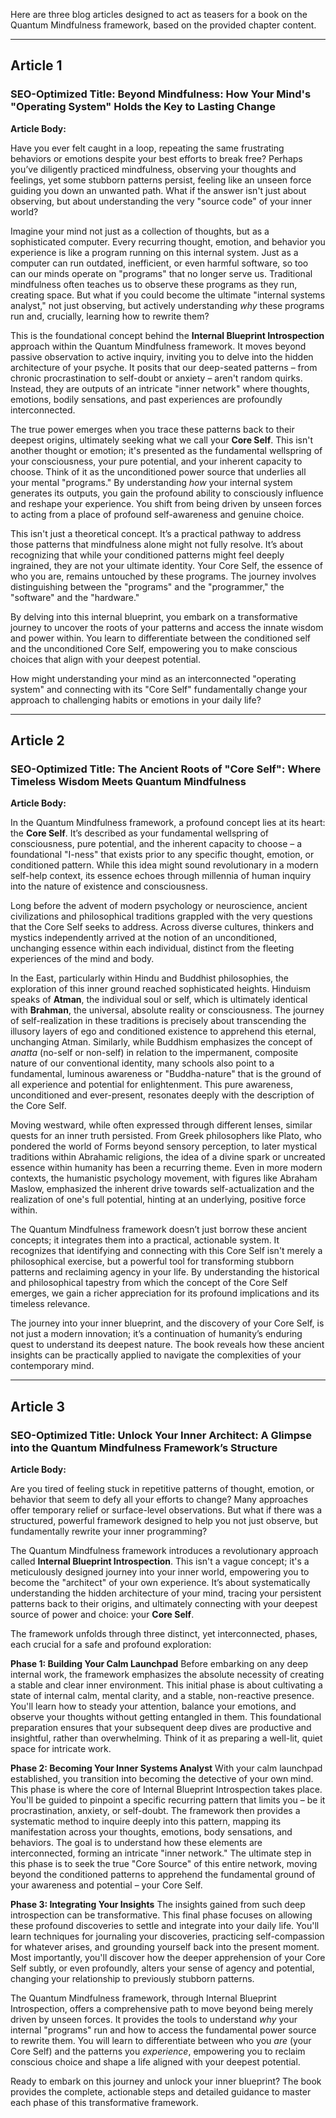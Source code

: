 Here are three blog articles designed to act as teasers for a book on the Quantum Mindfulness framework, based on the provided chapter content.

---

## Article 1

### **SEO-Optimized Title:** Beyond Mindfulness: How Your Mind's "Operating System" Holds the Key to Lasting Change

**Article Body:**

Have you ever felt caught in a loop, repeating the same frustrating behaviors or emotions despite your best efforts to break free? Perhaps you’ve diligently practiced mindfulness, observing your thoughts and feelings, yet some stubborn patterns persist, feeling like an unseen force guiding you down an unwanted path. What if the answer isn't just about observing, but about understanding the very "source code" of your inner world?

Imagine your mind not just as a collection of thoughts, but as a sophisticated computer. Every recurring thought, emotion, and behavior you experience is like a program running on this internal system. Just as a computer can run outdated, inefficient, or even harmful software, so too can our minds operate on "programs" that no longer serve us. Traditional mindfulness often teaches us to observe these programs as they run, creating space. But what if you could become the ultimate "internal systems analyst," not just observing, but actively understanding *why* these programs run and, crucially, learning how to rewrite them?

This is the foundational concept behind the **Internal Blueprint Introspection** approach within the Quantum Mindfulness framework. It moves beyond passive observation to active inquiry, inviting you to delve into the hidden architecture of your psyche. It posits that our deep-seated patterns – from chronic procrastination to self-doubt or anxiety – aren't random quirks. Instead, they are outputs of an intricate "inner network" where thoughts, emotions, bodily sensations, and past experiences are profoundly interconnected.

The true power emerges when you trace these patterns back to their deepest origins, ultimately seeking what we call your **Core Self**. This isn't another thought or emotion; it's presented as the fundamental wellspring of your consciousness, your pure potential, and your inherent capacity to choose. Think of it as the unconditioned power source that underlies all your mental "programs." By understanding *how* your internal system generates its outputs, you gain the profound ability to consciously influence and reshape your experience. You shift from being driven by unseen forces to acting from a place of profound self-awareness and genuine choice.

This isn't just a theoretical concept. It’s a practical pathway to address those patterns that mindfulness alone might not fully resolve. It’s about recognizing that while your conditioned patterns might feel deeply ingrained, they are not your ultimate identity. Your Core Self, the essence of who you are, remains untouched by these programs. The journey involves distinguishing between the "programs" and the "programmer," the "software" and the "hardware."

By delving into this internal blueprint, you embark on a transformative journey to uncover the roots of your patterns and access the innate wisdom and power within. You learn to differentiate between the conditioned self and the unconditioned Core Self, empowering you to make conscious choices that align with your deepest potential.

How might understanding your mind as an interconnected "operating system" and connecting with its "Core Self" fundamentally change your approach to challenging habits or emotions in your daily life?

---

## Article 2

### **SEO-Optimized Title:** The Ancient Roots of "Core Self": Where Timeless Wisdom Meets Quantum Mindfulness

**Article Body:**

In the Quantum Mindfulness framework, a profound concept lies at its heart: the **Core Self**. It’s described as your fundamental wellspring of consciousness, pure potential, and the inherent capacity to choose – a foundational "I-ness" that exists prior to any specific thought, emotion, or conditioned pattern. While this idea might sound revolutionary in a modern self-help context, its essence echoes through millennia of human inquiry into the nature of existence and consciousness.

Long before the advent of modern psychology or neuroscience, ancient civilizations and philosophical traditions grappled with the very questions that the Core Self seeks to address. Across diverse cultures, thinkers and mystics independently arrived at the notion of an unconditioned, unchanging essence within each individual, distinct from the fleeting experiences of the mind and body.

In the East, particularly within Hindu and Buddhist philosophies, the exploration of this inner ground reached sophisticated heights. Hinduism speaks of **Atman**, the individual soul or self, which is ultimately identical with **Brahman**, the universal, absolute reality or consciousness. The journey of self-realization in these traditions is precisely about transcending the illusory layers of ego and conditioned existence to apprehend this eternal, unchanging Atman. Similarly, while Buddhism emphasizes the concept of *anatta* (no-self or non-self) in relation to the impermanent, composite nature of our conventional identity, many schools also point to a fundamental, luminous awareness or "Buddha-nature" that is the ground of all experience and potential for enlightenment. This pure awareness, unconditioned and ever-present, resonates deeply with the description of the Core Self.

Moving westward, while often expressed through different lenses, similar quests for an inner truth persisted. From Greek philosophers like Plato, who pondered the world of Forms beyond sensory perception, to later mystical traditions within Abrahamic religions, the idea of a divine spark or uncreated essence within humanity has been a recurring theme. Even in more modern contexts, the humanistic psychology movement, with figures like Abraham Maslow, emphasized the inherent drive towards self-actualization and the realization of one's full potential, hinting at an underlying, positive force within.

The Quantum Mindfulness framework doesn’t just borrow these ancient concepts; it integrates them into a practical, actionable system. It recognizes that identifying and connecting with this Core Self isn't merely a philosophical exercise, but a powerful tool for transforming stubborn patterns and reclaiming agency in your life. By understanding the historical and philosophical tapestry from which the concept of the Core Self emerges, we gain a richer appreciation for its profound implications and its timeless relevance.

The journey into your inner blueprint, and the discovery of your Core Self, is not just a modern innovation; it’s a continuation of humanity’s enduring quest to understand its deepest nature. The book reveals how these ancient insights can be practically applied to navigate the complexities of your contemporary mind.

---

## Article 3

### **SEO-Optimized Title:** Unlock Your Inner Architect: A Glimpse into the Quantum Mindfulness Framework’s Structure

**Article Body:**

Are you tired of feeling stuck in repetitive patterns of thought, emotion, or behavior that seem to defy all your efforts to change? Many approaches offer temporary relief or surface-level observations. But what if there was a structured, powerful framework designed to help you not just observe, but fundamentally rewrite your inner programming?

The Quantum Mindfulness framework introduces a revolutionary approach called **Internal Blueprint Introspection**. This isn't a vague concept; it's a meticulously designed journey into your inner world, empowering you to become the "architect" of your own experience. It’s about systematically understanding the hidden architecture of your mind, tracing your persistent patterns back to their origins, and ultimately connecting with your deepest source of power and choice: your **Core Self**.

The framework unfolds through three distinct, yet interconnected, phases, each crucial for a safe and profound exploration:

**Phase 1: Building Your Calm Launchpad**
Before embarking on any deep internal work, the framework emphasizes the absolute necessity of creating a stable and clear inner environment. This initial phase is about cultivating a state of internal calm, mental clarity, and a stable, non-reactive presence. You'll learn how to steady your attention, balance your emotions, and observe your thoughts without getting entangled in them. This foundational preparation ensures that your subsequent deep dives are productive and insightful, rather than overwhelming. Think of it as preparing a well-lit, quiet space for intricate work.

**Phase 2: Becoming Your Inner Systems Analyst**
With your calm launchpad established, you transition into becoming the detective of your own mind. This phase is where the core of Internal Blueprint Introspection takes place. You'll be guided to pinpoint a specific recurring pattern that limits you – be it procrastination, anxiety, or self-doubt. The framework then provides a systematic method to inquire deeply into this pattern, mapping its manifestation across your thoughts, emotions, body sensations, and behaviors. The goal is to understand how these elements are interconnected, forming an intricate "inner network." The ultimate step in this phase is to seek the true "Core Source" of this entire network, moving beyond the conditioned patterns to apprehend the fundamental ground of your awareness and potential – your Core Self.

**Phase 3: Integrating Your Insights**
The insights gained from such deep introspection can be transformative. This final phase focuses on allowing these profound discoveries to settle and integrate into your daily life. You'll learn techniques for journaling your discoveries, practicing self-compassion for whatever arises, and grounding yourself back into the present moment. Most importantly, you'll discover how the deeper apprehension of your Core Self subtly, or even profoundly, alters your sense of agency and potential, changing your relationship to previously stubborn patterns.

The Quantum Mindfulness framework, through Internal Blueprint Introspection, offers a comprehensive path to move beyond being merely driven by unseen forces. It provides the tools to understand *why* your internal "programs" run and how to access the fundamental power source to rewrite them. You will learn to differentiate between who you *are* (your Core Self) and the patterns you *experience*, empowering you to reclaim conscious choice and shape a life aligned with your deepest potential.

Ready to embark on this journey and unlock your inner blueprint? The book provides the complete, actionable steps and detailed guidance to master each phase of this transformative framework.